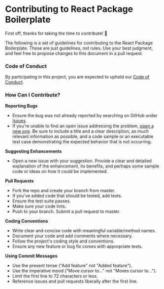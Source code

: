 # Contributing to React Package Boilerplate
First off, thanks for taking the time to contribute! 🙌

The following is a set of guidelines for contributing to the React Package Boilerplate. These are just guidelines, not rules. Use your best judgment, and feel free to propose changes to this document in a pull request.
### Code of Conduct
By participating in this project, you are expected to uphold our [Code of Conduct](https://docs.github.com/en/site-policy/github-terms/github-community-code-of-conduct).
### How Can I Contribute?
**Reporting Bugs**
* Ensure the bug was not already reported by searching on GitHub under [Issues](https://github.com/iammattburns/react-package-boilerplate/issues).
* If you're unable to find an open issue addressing the problem, [open a new one](https://github.com/iammattburns/react-package-boilerplate/issues/new). Be sure to include a title and a clear description, as much relevant information as possible, and a code sample or an executable test case demonstrating the expected behavior that is not occurring.

**Suggesting Enhancements**
* Open a new issue with your suggestion. Provide a clear and detailed explanation of the enhancement, its benefits, and perhaps some sample code or ideas on how it could be implemented.

**Pull Requests**
* Fork the repo and create your branch from master.
* If you've added code that should be tested, add tests.
* Ensure the test suite passes.
* Make sure your code lints.
* Push to your branch. Submit a pull request to master.

**Coding Conventions**
* Write clear and concise code with meaningful variable/method names.
* Document your code and add comments where necessary.
* Follow the project's coding style and conventions.
* Ensure any new feature or bug fix comes with appropriate tests.

**Using Commit Messages**
* Use the present tense ("Add feature" not "Added feature").
* Use the imperative mood ("Move cursor to..." not "Moves cursor to...").
* Limit the first line to 72 characters or less.
* Reference issues and pull requests liberally after the first line.